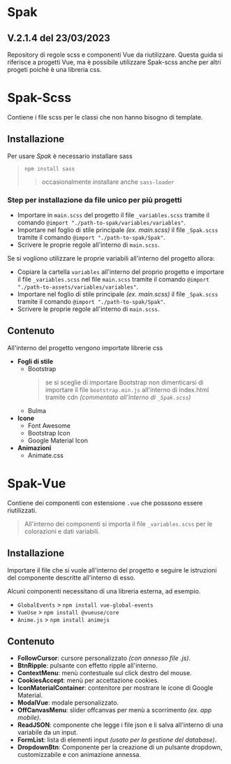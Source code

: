 # Spak 
## V.2.1.4 del 23/03/2023
Repository di regole scss e componenti Vue da riutilizzare.
Questa guida si riferisce a progetti Vue, ma è possibile utilizzare Spak-scss anche per altri progeti poichè è una libreria css.

# Spak-Scss
Contiene i file scss per le classi che non hanno bisogno di template.

## Installazione

Per usare *Spak* è necessario installare sass
> `npm install sass`
>> occasionalmente installare anche `sass-loader`

### Step per installazione da file unico per più progetti
- Importare in `main.scss` del progetto il file `_variables.scss` tramite il comando `@import "./path-to-spak/variables/variables"`.
- Importare nel foglio di stile principale *(ex. main.scss)* il file `_Spak.scss` tramite il comando `@import "./path-to-spak/Spak"`.
- Scrivere le proprie regole all'interno di `main.scss`.

Se si vogliono utilizzare le proprie variabili all'interno del progetto allora:
- Copiare la cartella `variables` all'interno del proprio progetto e importare il file `_variables.scss` nel file `main.scss` tramite il comando `@import "./path-to-assets/variables/variables"`.
- Importare nel foglio di stile principale *(ex. main.scss)* il file `_Spak.scss` tramite il comando `@import "./path-to-spak/Spak"`.
- Scrivere le proprie regole all'interno di `main.scss`.

## Contenuto

All'interno del progetto vengono importate librerie css
- **Fogli di stile**
  - Bootstrap
    > se si sceglie di importare Bootstrap non dimenticarsi di importare il file `bootstrap.min.js` all'interno di index.html tramite cdn *(commentato all'interno di `_Spak.scss`)*
  - Bulma
- **Icone**
  - Font Awesome
  - Bootstrap Icon
  - Google Material Icon
- **Animazioni**
  - Animate.css
  
# Spak-Vue
Contiene dei componenti con estensione `.vue` che posssono essere riutilizzati.
> All'interno dei componenti si importa il file `_variables.scss` per le colorazioni e dati variabili.

## Installazione 
Importare il file che si vuole all'interno del progetto e seguire le istruzioni del componente descritte all'interno di esso.

Alcuni componenti necessitano di una libreria esterna, ad esempio.
- `GlobalEvents` > `npm install vue-global-events`
- `VueUse` > `npm install @vueuse/core`
- `Anime.js` > `npm install animejs`


## Contenuto
- **FollowCursor**: cursore personalizzato *(con annesso file .js)*.
- **BtnRipple**: pulsante con effetto ripple all'interno.
- **ContextMenu**: menù contestuale sul click destro del mouse.
- **CookiesAccept**: menù per accettazione cookies.
- **IconMaterialContainer**: contenitore per mostrare le icone di Google Material.
- **ModalVue**: modale personalizzato.
- **OffCanvasMenu**: slider offcanvas per menù a scorrimento *(ex. app mobile)*.
- **ReadJSON**: componente che legge i file json e li salva all'interno di una variabile da un input.
- **FormList**: lista di elementi input *(usato per la gestione del database)*.
- **DropdownBtn**: Componente per la creazione di un pulsante dropdown, customizzabile e con animazione annessa.
  

